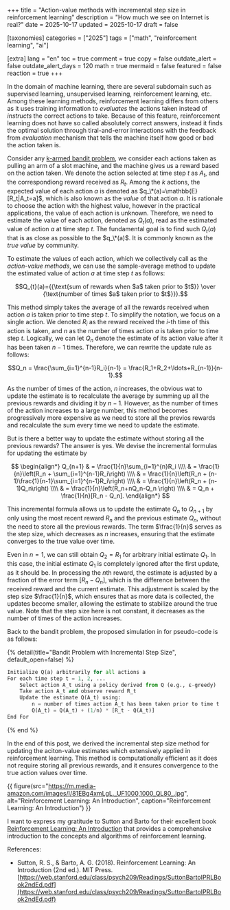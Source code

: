 +++
title = "Action-value methods with incremental step size in reinforcement learning"
description = "How much we see on Internet is real?"
date = 2025-10-17
updated = 2025-10-17
draft = false

[taxonomies]
categories = ["2025"]
tags = ["math", "reinforcement learning", "ai"]

[extra]
lang = "en"
toc = true
comment = true
copy = false
outdate_alert = false
outdate_alert_days = 120
math = true
mermaid = false
featured = false
reaction = true
+++

In the domain of machine learning, there are several subdomain such as supervised learning, unsupervised learning, reinforcement learning, etc. Among these learning methods, reinforcement learning differs from others as it uses training information to *evaluates* the actions taken instead of *instructs* the correct actions to take. Because of this feature, reinforcement learning does not have so called absolutely correct answers, instead it finds the optimal solution through tiral-and-error interactions with the feedback from *evaluation* mechanism that tells the machine itself how good or bad the action taken is.

Consider any [k-armed bandit problem](https://en.wikipedia.org/wiki/Multi-armed_bandit), we consider each actions taken as pulling an arm of a slot machine, and the machine gives us a reward based on the action taken. We denote the action selected at time step $t$ as $A_t$, and the correspondiong reward received as $R_t$. Among the $k$ actions, the expected value of each action $a$ is denoted as $q_\*(a)=\mathbb{E}[R_t|A_t=a]$, which is also known as the *value* of that action $a$. It is rationale to choose the action with the highest value, however in the practical applications, the value of each action is unknown. Therefore, we need to estimate the value of each action, denoted as $Q_t(a)$, read as the estimated value of action $a$ at time step $t$. The fundamental goal is to find such $Q_t(a)$ that is as close as possible to the $q_\*(a)$. It is commonly known as the *true value* by community.

To estimate the values of each action, which we collectively call as the *action-value methods*, we can use the sample-average method to update the estimated value of action $a$ at time step $t$ as follows:

$$Q_{t}(a)={{\text{sum of rewards when $a$ taken prior to $t$}} \over {\text{number of times $a$ taken prior to $t$}}}.$$

This method simply takes the average of all the rewards received when action $a$ is taken prior to time step $t$. To simplify the notation, we focus on a single action. We denoted $R_i$ as the reward received the $i$-th time of this action is taken, and $n$ as the number of times action $a$ is taken prior to time step $t$. Logically, we can let $Q_n$ denote the estimate of its action value after it has been taken $n-1$ times. Therefore, we can rewrite the update rule as follows:

$$Q_n = \frac{\sum_{i=1}^{n-1}R_i}{n-1} = \frac{R_1+R_2+\ldots+R_{n-1}}{n-1}.$$

As the number of times of the action, $n$ increases, the obvious wat to update the estimate is to recalculate the average by summing up all the previous rewards and dividing it by $n-1$. However, as the number of times of the action increases to a large number, this method becomes progressively more expensive as we need to store all the previos rewards and recalculate the sum every time we need to update the estimate. 

But is there a better way to update the estimate without storing all the previous rewards? The answer is yes. We devise the incremental formulas for updating the estimate by

$$ 
\begin{align*}
Q_{n+1} & = \frac{1}{n}\sum_{i=1}^{n}R_i \\\\
        & = \frac{1}{n}\left(R_n + \sum_{i=1}^{n-1}R_i\right) \\\\
        & = \frac{1}{n}\left(R_n + (n-1)\frac{1}{n-1}\sum_{i=1}^{n-1}R_i\right) \\\\
        & = \frac{1}{n}\left(R_n + (n-1)Q_n\right) \\\\
        & = \frac{1}{n}\left(R_n+nQ_n-Q_n \right) \\\\
        & = Q_n + \frac{1}{n}[R_n - Q_n].
\end{align*}
$$

This incremental formula allows us to update the estimate $Q_n$ to $Q_{n+1}$ by only using the most recent reward $R_n$ and the previous estimate $Q_n$, without the need to store all the previous rewards. The term $\frac{1}{n}$ serves as the step size, which decreases as $n$ increases, ensuring that the estimate converges to the true value over time.

Even in $n=1$, we can still obtain $Q_2 = R_1$ for arbitrary initial estimate $Q_1$. In this case, the initial estimate $Q_1$ is completely ignored after the first update, as it should be. In processing the $n$th reward, the estimate is adjusted by a fraction of the error term $[R_n - Q_n]$, which is the difference between the received reward and the current estimate. This adjustment is scaled by the step size $\frac{1}{n}$, which ensures that as more data is collected, the updates become smaller, allowing the estimate to stabilize around the true value. Note that the step size here is not constant, it decreases as the number of times of the action increases.

Back to the bandit problem, the proposed simulation in for pseudo-code is as follows:

{% detail(title="Bandit Problem with Incremental Step Size", default_open=false) %}
```python
Initialize Q(a) arbitrarily for all actions a
For each time step t = 1, 2, ...
    Select action A_t using a policy derived from Q (e.g., ε-greedy)
    Take action A_t and observe reward R_t
    Update the estimate Q(A_t) using:
        n = number of times action A_t has been taken prior to time t
        Q(A_t) = Q(A_t) + (1/n) * [R_t - Q(A_t)]
End For
```
{% end %}



In the end of this post, we derived the incremental step size method for updating the aciton-value estimates which extensively applied in reinforcement learning. This method is computationally efficient as it does not require storing all previous rewards, and it ensures convergence to the true action values over time. 

{{ figure(src="https://m.media-amazon.com/images/I/81EBg4xmLgL._UF1000,1000_QL80_.jpg", alt="Reinforcement Learning: An Introduction", caption="Reinforcement Learning: An Introduction") }}

I want to express my gratitude to Sutton and Barto for their excellent book [Reinforcement Learning: An Introduction](https://web.stanford.edu/class/psych209/Readings/SuttonBartoIPRLBook2ndEd.pdf) that provides a comprehensive introduction to the concepts and algorithms of reinforcement learning.

References:
- Sutton, R. S., & Barto, A. G. (2018). Reinforcement Learning: An Introduction (2nd ed.). MIT Press. [https://web.stanford.edu/class/psych209/Readings/SuttonBartoIPRLBook2ndEd.pdf](https://web.stanford.edu/class/psych209/Readings/SuttonBartoIPRLBook2ndEd.pdf)